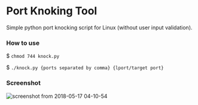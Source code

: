 # Port Knoking Tool
Simple python port knocking script for Linux (without user input validation).

### How to use

$ `chmod 744 knock.py`

$ `./knock.py {ports separated by comma} {lport/target port}`

### Screenshot

![screenshot from 2018-05-17 04-10-54](https://user-images.githubusercontent.com/26048627/40147702-5b4eb3cc-5988-11e8-8a22-e87b3006c864.png)
